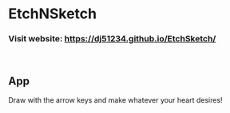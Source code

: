# EtchNSketch

### Visit website: https://dj51234.github.io/EtchSketch/

<br>

## App

Draw with the arrow keys and make whatever your heart desires!
